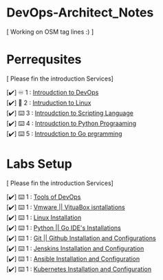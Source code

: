 # DevOps-Architect_Notes
[ Working on OSM tag lines :) ] 

# Perrequsites 
[ Please fin the introduction Services]

[✔️] ♾️ 1 :   <a href="https://github.com/BilalMaz/DevOps-Architect_Notes/blob/main/Introudction_to_DevOps">Introudction to DevOps</a> <br> 
[✔️] 🐧 2  :  <a href="https://github.com/BilalMaz/DevOps-Architect_Notes/blob/main/Linux%20-%20CrashCourse.pdf">Intruduction to Linux</a><br> 
[✔️] ⌨️ 3  :  <a href="#">Introudction to Scripting Language</a><br> 
[✔️] ⌨️ 4  :  <a href="#">Introudction to Python Prograaming </a><br>
[✔️] ⌨️ 5  :  <a href="#">Introudction to Go prgramming </a><br>  

# Labs Setup  
[ Please fin the introduction Services]

[✔️] ⌨️ 1  :  <a href="#">Tools of DevOps</a><br> 
[✔️] ⌨️ 1  :  <a href="#">Vmware || VituaBox isntallations</a><br> 
[✔️] ⌨️ 1  :  <a href="#">Linux Installation</a><br> 
[✔️] ⌨️ 1  :  <a href="#">Python || Go IDE's Installations</a><br> 
[✔️] ⌨️ 1  :  <a href="#">Git ||  Github Installation and Configurations</a><br> 
[✔️] ⌨️ 1  :  <a href="#">Jenskins Installation and Configuration </a><br> 
[✔️] ⌨️ 1  :  <a href="#">Ansible Installation and Configuration </a><br>
[✔️] ⌨️ 1  :  <a href="#">Kubernetes Installation and Configuration </a><br>